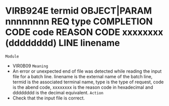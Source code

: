 # VIRB924E termid OBJECT|PARAM nnnnnnnn REQ type COMPLETION CODE code REASON CODE xxxxxxxx (dddddddd) LINE linename
`Module`
- VIR0B09
`Meaning`
- An error or unexpected end of file was detected while reading the input file for a batch line. linename is the external name of the batch line, termid is the associated terminal name, type is the type of request, code is the abend code, xxxxxxxx is the reason code in hexadecimal and dddddddd is the decimal equivalent.
`Action`
- Check that the input file is correct.
